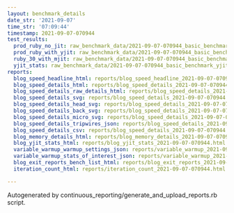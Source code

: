 ```yaml
---
layout: benchmark_details
date_str: '2021-09-07'
time_str: '07:09:44'
timestamp: 2021-09-07-070944
test_results:
  prod_ruby_no_jit: raw_benchmark_data/2021-09-07-070944_basic_benchmark_prod_ruby_no_jit.json
  prod_ruby_with_yjit: raw_benchmark_data/2021-09-07-070944_basic_benchmark_prod_ruby_with_yjit.json
  ruby_30_with_mjit: raw_benchmark_data/2021-09-07-070944_basic_benchmark_ruby_30_with_mjit.json
  yjit_stats: raw_benchmark_data/2021-09-07-070944_basic_benchmark_yjit_stats.json
reports:
  blog_speed_headline_html: reports/blog_speed_headline_2021-09-07-070944.html
  blog_speed_details_html: reports/blog_speed_details_2021-09-07-070944.html
  blog_speed_details_raw_details_html: reports/blog_speed_details_2021-09-07-070944.raw_details.html
  blog_speed_details_svg: reports/blog_speed_details_2021-09-07-070944.svg
  blog_speed_details_head_svg: reports/blog_speed_details_2021-09-07-070944.head.svg
  blog_speed_details_back_svg: reports/blog_speed_details_2021-09-07-070944.back.svg
  blog_speed_details_micro_svg: reports/blog_speed_details_2021-09-07-070944.micro.svg
  blog_speed_details_tripwires_json: reports/blog_speed_details_2021-09-07-070944.tripwires.json
  blog_speed_details_csv: reports/blog_speed_details_2021-09-07-070944.csv
  blog_memory_details_html: reports/blog_memory_details_2021-09-07-070944.html
  blog_yjit_stats_html: reports/blog_yjit_stats_2021-09-07-070944.html
  variable_warmup_warmup_settings_json: reports/variable_warmup_2021-09-07-070944.warmup_settings.json
  variable_warmup_stats_of_interest_json: reports/variable_warmup_2021-09-07-070944.stats_of_interest.json
  blog_exit_reports_bench_list_html: reports/blog_exit_reports_2021-09-07-070944.bench_list.html
  iteration_count_html: reports/iteration_count_2021-09-07-070944.html

---
```

Autogenerated by continuous_reporting/generate_and_upload_reports.rb script.
